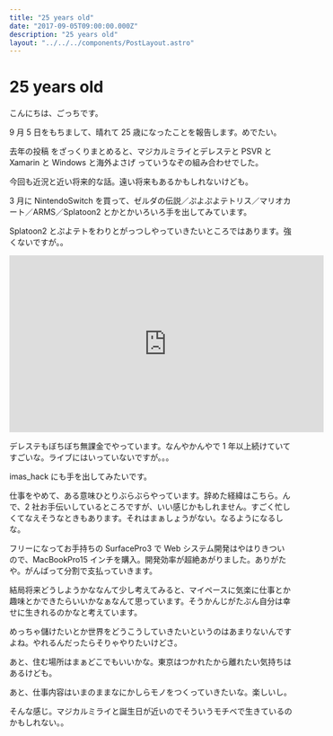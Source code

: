 ```yaml
---
title: "25 years old"
date: "2017-09-05T09:00:00.000Z"
description: "25 years old"
layout: "../../../components/PostLayout.astro"
---
```


# 25 years old

こんにちは、ごっちです。

9 月 5 日をもちまして、晴れて 25 歳になったことを報告します。めでたい。

去年の投稿 をざっくりまとめると、マジカルミライとデレステと PSVR と Xamarin と Windows と海外よさげ っていうなぞの組み合わせでした。

今回も近況と近い将来的な話。遠い将来もあるかもしれないけども。

3 月に NintendoSwitch を買って、ゼルダの伝説／ぷよぷよテトリス／マリオカート／ARMS／Splatoon2 とかとかいろいろ手を出してみています。

Splatoon2 とぷよテトをわりとがっつしやっていきたいところではあります。強くないですが。。

<center><iframe width="560" height="315" src="https://www.youtube.com/embed/jbGqXOwPdYU" frameborder="0" allowfullscreen></iframe></center>

デレステもぼちぼち無課金でやっています。なんやかんやで 1 年以上続けていてすごいな。ライブにはいっていないですが。。。

imas_hack にも手を出してみたいです。

仕事をやめて、ある意味ひとりぶらぶらやっています。辞めた経緯はこちら。んで、2 社お手伝いしているところですが、いい感じかもしれません。すごく忙しくてなえそうなときもあります。それはまぁしょうがない。なるようになるしな。

フリーになってお手持ちの SurfacePro3 で Web システム開発はやはりきついので、MacBookPro15 インチを購入。開発効率が超絶あがりました。ありがたや。がんばって分割で支払っていきます。

結局将来どうしようかななんて少し考えてみると、マイペースに気楽に仕事とか趣味とかできたらいいかなぁなんて思っています。そうかんじがたぶん自分は幸せに生きれるのかなと考えています。

めっちゃ儲けたいとか世界をどうこうしていきたいというのはあまりないんですよね。やれるんだったらそりゃやりたいけどさ。

あと、住む場所はまぁどこでもいいかな。東京はつかれたから離れたい気持ちはあるけども。

あと、仕事内容はいまのままなにかしらモノをつくっていきたいな。楽しいし。

そんな感じ。マジカルミライと誕生日が近いのでそういうモチベで生きているのかもしれない。。
